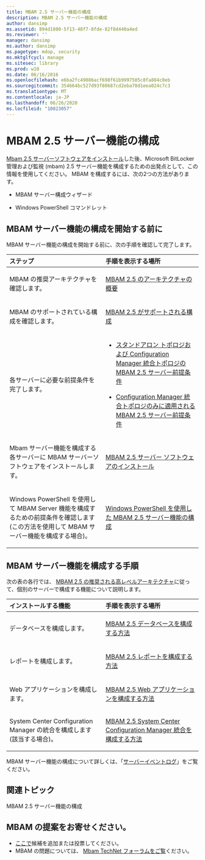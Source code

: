 ```yaml
---
title: MBAM 2.5 サーバー機能の構成
description: MBAM 2.5 サーバー機能の構成
author: dansimp
ms.assetid: 894d1080-5f13-48f7-8fde-82f8d440a4ed
ms.reviewer: ''
manager: dansimp
ms.author: dansimp
ms.pagetype: mdop, security
ms.mktglfcycl: manage
ms.sitesec: library
ms.prod: w10
ms.date: 06/16/2016
ms.openlocfilehash: e6ba2fc49086acf698f61b9997505c8fa884c0eb
ms.sourcegitcommit: 354664bc527d93f80687cd2eba70d1eea024c7c3
ms.translationtype: MT
ms.contentlocale: ja-JP
ms.lasthandoff: 06/26/2020
ms.locfileid: "10823057"
---
```

# MBAM 2.5 サーバー機能の構成


[Mbam 2.5 サーバーソフトウェアをインストール](installing-the-mbam-25-server-software.md)した後、Microsoft BitLocker 管理および監視 (mbam) 2.5 サーバー機能を構成するための出発点として、この情報を使用してください。 MBAM を構成するには、次の2つの方法があります。

-   MBAM サーバー構成ウィザード

-   Windows PowerShell コマンドレット

## MBAM サーバー機能の構成を開始する前に


MBAM サーバー機能の構成を開始する前に、次の手順を確認して完了します。

<table>
<colgroup>
<col width="50%" />
<col width="50%" />
</colgroup>
<thead>
<tr class="header">
<th align="left">ステップ</th>
<th align="left">手順を表示する場所</th>
</tr>
</thead>
<tbody>
<tr class="odd">
<td align="left"><p>MBAM の推奨アーキテクチャを確認します。</p></td>
<td align="left"><p><a href="high-level-architecture-for-mbam-25.md" data-raw-source="[High-Level Architecture for MBAM 2.5](high-level-architecture-for-mbam-25.md)">MBAM 2.5 のアーキテクチャの概要</a></p></td>
</tr>
<tr class="even">
<td align="left"><p>MBAM のサポートされている構成を確認します。</p></td>
<td align="left"><p><a href="mbam-25-supported-configurations.md" data-raw-source="[MBAM 2.5 Supported Configurations](mbam-25-supported-configurations.md)">MBAM 2.5 がサポートされる構成</a></p></td>
</tr>
<tr class="odd">
<td align="left"><p>各サーバーに必要な前提条件を完了します。</p></td>
<td align="left"><ul>
<li><p><a href="mbam-25-server-prerequisites-for-stand-alone-and-configuration-manager-integration-topologies.md" data-raw-source="[MBAM 2.5 Server Prerequisites for Stand-alone and Configuration Manager Integration Topologies](mbam-25-server-prerequisites-for-stand-alone-and-configuration-manager-integration-topologies.md)">スタンドアロン トポロジおよび Configuration Manager 統合トポロジの MBAM 2.5 サーバー前提条件</a></p></li>
<li><p><a href="mbam-25-server-prerequisites-that-apply-only-to-the-configuration-manager-integration-topology.md" data-raw-source="[MBAM 2.5 Server Prerequisites that Apply Only to the Configuration Manager Integration Topology](mbam-25-server-prerequisites-that-apply-only-to-the-configuration-manager-integration-topology.md)">Configuration Manager 統合トポロジのみに適用される MBAM 2.5 サーバー前提条件</a></p></li>
</ul></td>
</tr>
<tr class="even">
<td align="left"><p>Mbam サーバー機能を構成する各サーバーに MBAM サーバーソフトウェアをインストールします。</p></td>
<td align="left"><p><a href="installing-the-mbam-25-server-software.md" data-raw-source="[Installing the MBAM 2.5 Server Software](installing-the-mbam-25-server-software.md)">MBAM 2.5 サーバー ソフトウェアのインストール</a></p></td>
</tr>
<tr class="odd">
<td align="left"><p>Windows PowerShell を使用して MBAM Server 機能を構成するための前提条件を確認します (この方法を使用して MBAM サーバー機能を構成する場合)。</p></td>
<td align="left"><p><a href="configuring-mbam-25-server-features-by-using-windows-powershell.md" data-raw-source="[Configuring MBAM 2.5 Server Features by Using Windows PowerShell](configuring-mbam-25-server-features-by-using-windows-powershell.md)">Windows PowerShell を使用した MBAM 2.5 サーバー機能の構成</a></p></td>
</tr>
</tbody>
</table>

 

## MBAM サーバー機能を構成する手順


次の表の各行では、 [MBAM 2.5 の推奨される高レベルアーキテクチャ](high-level-architecture-for-mbam-25.md)に従って、個別のサーバーで構成する機能について説明します。

<table>
<colgroup>
<col width="50%" />
<col width="50%" />
</colgroup>
<thead>
<tr class="header">
<th align="left">インストールする機能</th>
<th align="left">手順を表示する場所</th>
</tr>
</thead>
<tbody>
<tr class="odd">
<td align="left"><p>データベースを構成します。</p></td>
<td align="left"><p><a href="how-to-configure-the-mbam-25-databases.md" data-raw-source="[How to Configure the MBAM 2.5 Databases](how-to-configure-the-mbam-25-databases.md)">MBAM 2.5 データベースを構成する方法</a></p></td>
</tr>
<tr class="even">
<td align="left"><p>レポートを構成します。</p></td>
<td align="left"><p><a href="how-to-configure-the-mbam-25-reports.md" data-raw-source="[How to Configure the MBAM 2.5 Reports](how-to-configure-the-mbam-25-reports.md)">MBAM 2.5 レポートを構成する方法</a></p></td>
</tr>
<tr class="odd">
<td align="left"><p>Web アプリケーションを構成します。</p></td>
<td align="left"><p><a href="how-to-configure-the-mbam-25-web-applications.md" data-raw-source="[How to Configure the MBAM 2.5 Web Applications](how-to-configure-the-mbam-25-web-applications.md)">MBAM 2.5 Web アプリケーションを構成する方法</a></p></td>
</tr>
<tr class="even">
<td align="left"><p>System Center Configuration Manager の統合を構成します (該当する場合)。</p></td>
<td align="left"><p><a href="how-to-configure-the-mbam-25-system-center-configuration-manager-integration.md" data-raw-source="[How to Configure the MBAM 2.5 System Center Configuration Manager Integration](how-to-configure-the-mbam-25-system-center-configuration-manager-integration.md)">MBAM 2.5 System Center Configuration Manager 統合を構成する方法</a></p></td>
</tr>
</tbody>
</table>

 

MBAM サーバー機能の構成について詳しくは、「[サーバーイベントログ](server-event-logs.md)」をご覧ください。



## 関連トピック


MBAM 2.5 サーバー機能の構成
 

 
## MBAM の提案をお寄せください。
- [ここで](http://mbam.uservoice.com/forums/268571-microsoft-bitlocker-administration-and-monitoring)候補を追加または投票してください。 
- MBAM の問題については、 [Mbam TechNet フォーラムをご覧](https://social.technet.microsoft.com/Forums/home?forum=mdopmbam)ください。




